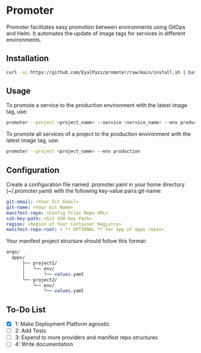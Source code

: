 # Promoter

Promoter facilitates easy promotion between environments using GitOps and Helm. It automates the update of image tags for services in different environments.

## Installation

```bash
curl -sL https://github.com/EyalPazz/promoter/raw/main/install.sh | bash
```

## Usage

To promote a service to the production environment with the latest image tag, use:

```bash
promoter --project <project_name> --service <service_name> --env production
```

To promote all services of a project to the production environment with the latest image tag, use:

```bash
promoter --project <project_name> --env production
```

## Configuration

Create a configuration file named .promoter.yaml in your home directory (~/.promoter.yaml) with the following key-value pairs:git-name: <Your Git Username>

```yaml
git-email: <Your Git Email>
git-name: <Your Git Name>
manifest-repo: <Config Files Repo URL>
ssh-key-path: <Git SSH Key Path>
region: <Region of Your Container Registry>
manifest-repo-root: < ** OPTIONAL ** For app of apps repos>
```

Your manifest project structure should follow this format:

```perl
argo/
  apps/
      ├── project1/
      │   └── env/
      │       └── values.yaml
      └── project2/
          └── env/
              └── values.yaml
```

## To-Do List

- [x] 1: Make Deployment Platform agnostic
- [ ] 2: Add Tests
- [ ] 3: Expend to more providers and manifest repo structures
- [ ] 4: Write documentation
